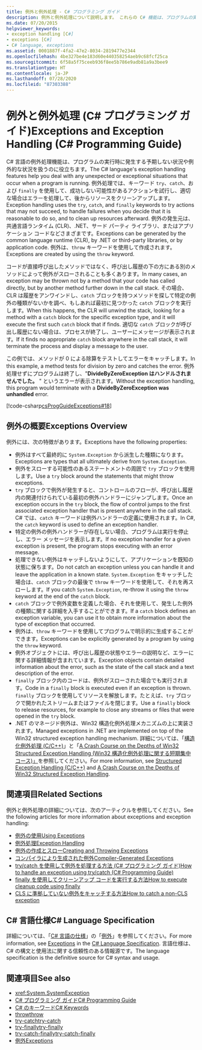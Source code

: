 ```yaml
---
title: 例外と例外処理 - C# プログラミング ガイド
description: 例外と例外処理について説明します。 これらの C# 機能は、プログラムの実行中に発生する予期しない状況や例外的な状況に対処するのに役立ちます。
ms.date: 07/20/2015
helpviewer_keywords:
- exception handling [C#]
- exceptions [C#]
- C# language, exceptions
ms.assetid: 0001887f-4fa2-47e2-8034-2819477e2344
ms.openlocfilehash: 4be327be4e183d60e440358254aeb9c68fcf25ca
ms.sourcegitcommit: 6f58a5f75ceeb936f8ee5b786e9adb81a9a3bee9
ms.translationtype: HT
ms.contentlocale: ja-JP
ms.lasthandoff: 07/28/2020
ms.locfileid: "87303388"
---
```

# <a name="exceptions-and-exception-handling-c-programming-guide"></a><span data-ttu-id="e152a-104">例外と例外処理 (C# プログラミング ガイド)</span><span class="sxs-lookup"><span data-stu-id="e152a-104">Exceptions and Exception Handling (C# Programming Guide)</span></span>

<span data-ttu-id="e152a-105">C# 言語の例外処理機能は、プログラムの実行時に発生する予期しない状況や例外的な状況を扱うのに役立ちます。</span><span class="sxs-lookup"><span data-stu-id="e152a-105">The C# language's exception handling features help you deal with any unexpected or exceptional situations that occur when a program is running.</span></span> <span data-ttu-id="e152a-106">例外処理では、キーワード `try`、`catch`、および `finally` を使用して、成功しない可能性があるアクションを試行し、適切な場合はエラーを処理して、後からリソースをクリーンアップします。</span><span class="sxs-lookup"><span data-stu-id="e152a-106">Exception handling uses the `try`, `catch`, and `finally` keywords to try actions that may not succeed, to handle failures when you decide that it is reasonable to do so, and to clean up resources afterward.</span></span> <span data-ttu-id="e152a-107">例外の発生元は、共通言語ランタイム (CLR)、.NET、サード パーティ ライブラリ、またはアプリケーション コードなどさまざまです。</span><span class="sxs-lookup"><span data-stu-id="e152a-107">Exceptions can be generated by the common language runtime (CLR), by .NET or third-party libraries, or by application code.</span></span> <span data-ttu-id="e152a-108">例外は、`throw` キーワードを使用して作成されます。</span><span class="sxs-lookup"><span data-stu-id="e152a-108">Exceptions are created by using the `throw` keyword.</span></span>

<span data-ttu-id="e152a-109">コードが直接呼び出したメソッドではなく、呼び出し履歴の下の方にある別のメソッドによって例外がスローされることも多くあります。</span><span class="sxs-lookup"><span data-stu-id="e152a-109">In many cases, an exception may be thrown not by a method that your code has called directly, but by another method further down in the call stack.</span></span> <span data-ttu-id="e152a-110">その場合、CLR は履歴をアンワインドし、`catch` ブロックを持つメソッドを探して特定の例外の種類がないかを調べ、もしあれば最初に見つかった `catch` ブロックを実行します。</span><span class="sxs-lookup"><span data-stu-id="e152a-110">When this happens, the CLR will unwind the stack, looking for a method with a `catch` block for the specific exception type, and it will execute the first such `catch` block that if finds.</span></span> <span data-ttu-id="e152a-111">適切な `catch` ブロックが呼び出し履歴にない場合は、プロセスが終了し、ユーザーにメッセージが表示されます。</span><span class="sxs-lookup"><span data-stu-id="e152a-111">If it finds no appropriate `catch` block anywhere in the call stack, it will terminate the process and display a message to the user.</span></span>

<span data-ttu-id="e152a-112">この例では、メソッドが 0 による除算をテストしてエラーをキャッチします。</span><span class="sxs-lookup"><span data-stu-id="e152a-112">In this example, a method tests for division by zero and catches the error.</span></span> <span data-ttu-id="e152a-113">例外処理せずにプログラムは終了し、"**DivideByZeroException はハンドルされませんでした。** " というエラーが表示されます。</span><span class="sxs-lookup"><span data-stu-id="e152a-113">Without the exception handling, this program would terminate with a **DivideByZeroException was unhandled** error.</span></span>

[!code-csharp[csProgGuideExceptions#18](~/samples/snippets/csharp/VS_Snippets_VBCSharp/csProgGuideExceptions/CS/Exceptions.cs#18)]

## <a name="exceptions-overview"></a><span data-ttu-id="e152a-114">例外の概要</span><span class="sxs-lookup"><span data-stu-id="e152a-114">Exceptions Overview</span></span>

<span data-ttu-id="e152a-115">例外には、次の特徴があります。</span><span class="sxs-lookup"><span data-stu-id="e152a-115">Exceptions have the following properties:</span></span>

- <span data-ttu-id="e152a-116">例外はすべて最終的に `System.Exception` から派生した種類になります。</span><span class="sxs-lookup"><span data-stu-id="e152a-116">Exceptions are types that all ultimately derive from `System.Exception`.</span></span>
- <span data-ttu-id="e152a-117">例外をスローする可能性のあるステートメントの周囲で `try` ブロックを使用します。</span><span class="sxs-lookup"><span data-stu-id="e152a-117">Use a `try` block around the statements that might throw exceptions.</span></span>
- <span data-ttu-id="e152a-118">`try` ブロックで例外が発生すると、コントロールのフローが、呼び出し履歴内の関連付けられている最初の例外ハンドラーにジャンプします。</span><span class="sxs-lookup"><span data-stu-id="e152a-118">Once an exception occurs in the `try` block, the flow of control jumps to the first associated exception handler that is present anywhere in the call stack.</span></span> <span data-ttu-id="e152a-119">C# では、`catch` キーワードは例外ハンドラーの定義に使用されます。</span><span class="sxs-lookup"><span data-stu-id="e152a-119">In C#, the `catch` keyword is used to define an exception handler.</span></span>
- <span data-ttu-id="e152a-120">特定の例外の例外ハンドラーが存在しない場合、プログラムは実行を停止し、エラー メッセージを表示します。</span><span class="sxs-lookup"><span data-stu-id="e152a-120">If no exception handler for a given exception is present, the program stops executing with an error message.</span></span>
- <span data-ttu-id="e152a-121">処理できない例外はキャッチしないようにして、アプリケーションを既知の状態に保ちます。</span><span class="sxs-lookup"><span data-stu-id="e152a-121">Do not catch an exception unless you can handle it and leave the application in a known state.</span></span> <span data-ttu-id="e152a-122">`System.Exception` をキャッチした場合は、`catch` ブロックの最後で `throw` キーワードを使用して、それを再スローします。</span><span class="sxs-lookup"><span data-stu-id="e152a-122">If you catch `System.Exception`, re-throw it using the `throw` keyword at the end of the `catch` block.</span></span>
- <span data-ttu-id="e152a-123">`catch` ブロックで例外変数を定義した場合、それを使用して、発生した例外の種類に関する詳細を入手することができます。</span><span class="sxs-lookup"><span data-stu-id="e152a-123">If a `catch` block defines an exception variable, you can use it to obtain more information about the type of exception that occurred.</span></span>
- <span data-ttu-id="e152a-124">例外は、`throw` キーワードを使用してプログラムで明示的に生成することができます。</span><span class="sxs-lookup"><span data-stu-id="e152a-124">Exceptions can be explicitly generated by a program by using the `throw` keyword.</span></span>
- <span data-ttu-id="e152a-125">例外オブジェクトには、呼び出し履歴の状態やエラーの説明など、エラーに関する詳細情報が含まれています。</span><span class="sxs-lookup"><span data-stu-id="e152a-125">Exception objects contain detailed information about the error, such as the state of the call stack and a text description of the error.</span></span>
- <span data-ttu-id="e152a-126">`finally` ブロック内のコードは、例外がスローされた場合でも実行されます。</span><span class="sxs-lookup"><span data-stu-id="e152a-126">Code in a `finally` block is executed even if an exception is thrown.</span></span> <span data-ttu-id="e152a-127">`finally` ブロックを使用してリソースを解放します。たとえば、`try` ブロックで開かれたストリームまたはファイルを閉じます。</span><span class="sxs-lookup"><span data-stu-id="e152a-127">Use a `finally` block to release resources, for example to close any streams or files that were opened in the `try` block.</span></span>
- <span data-ttu-id="e152a-128">.NET のマネージド例外は、Win32 構造化例外処理メカニズムの上に実装されます。</span><span class="sxs-lookup"><span data-stu-id="e152a-128">Managed exceptions in .NET are implemented on top of the Win32 structured exception handling mechanism.</span></span> <span data-ttu-id="e152a-129">詳細については、「[構造化例外処理 (C/C++)](/cpp/cpp/structured-exception-handling-c-cpp)」と「[A Crash Course on the Depths of Win32 Structured Exception Handling (Win32 構造化例外処理に関する短期集中コース)」](http://bytepointer.com/resources/pietrek_crash_course_depths_of_win32_seh.htm)を参照してください。</span><span class="sxs-lookup"><span data-stu-id="e152a-129">For more information, see [Structured Exception Handling (C/C++)](/cpp/cpp/structured-exception-handling-c-cpp) and [A Crash Course on the Depths of Win32 Structured Exception Handling](http://bytepointer.com/resources/pietrek_crash_course_depths_of_win32_seh.htm).</span></span>

## <a name="related-sections"></a><span data-ttu-id="e152a-130">関連項目</span><span class="sxs-lookup"><span data-stu-id="e152a-130">Related Sections</span></span>

<span data-ttu-id="e152a-131">例外と例外処理の詳細については、次のアーティクルを参照してください。</span><span class="sxs-lookup"><span data-stu-id="e152a-131">See the following articles for more information about exceptions and exception handling:</span></span>

- [<span data-ttu-id="e152a-132">例外の使用</span><span class="sxs-lookup"><span data-stu-id="e152a-132">Using Exceptions</span></span>](using-exceptions.md)
- [<span data-ttu-id="e152a-133">例外処理</span><span class="sxs-lookup"><span data-stu-id="e152a-133">Exception Handling</span></span>](exception-handling.md)
- [<span data-ttu-id="e152a-134">例外の作成とスロー</span><span class="sxs-lookup"><span data-stu-id="e152a-134">Creating and Throwing Exceptions</span></span>](creating-and-throwing-exceptions.md)
- [<span data-ttu-id="e152a-135">コンパイラにより生成された例外</span><span class="sxs-lookup"><span data-stu-id="e152a-135">Compiler-Generated Exceptions</span></span>](compiler-generated-exceptions.md)
- [<span data-ttu-id="e152a-136">try/catch を使用して例外を処理する方法 (C# プログラミング ガイド)</span><span class="sxs-lookup"><span data-stu-id="e152a-136">How to handle an exception using try/catch (C# Programming Guide)</span></span>](how-to-handle-an-exception-using-try-catch.md)
- [<span data-ttu-id="e152a-137">finally を使用してクリーンアップ コードを実行する方法</span><span class="sxs-lookup"><span data-stu-id="e152a-137">How to execute cleanup code using finally</span></span>](how-to-execute-cleanup-code-using-finally.md)
- [<span data-ttu-id="e152a-138">CLS に準拠していない例外をキャッチする方法</span><span class="sxs-lookup"><span data-stu-id="e152a-138">How to catch a non-CLS exception</span></span>](how-to-catch-a-non-cls-exception.md)

## <a name="c-language-specification"></a><span data-ttu-id="e152a-139">C# 言語仕様</span><span class="sxs-lookup"><span data-stu-id="e152a-139">C# Language Specification</span></span>

<span data-ttu-id="e152a-140">詳細については、「[C# 言語の仕様](/dotnet/csharp/language-reference/language-specification/introduction)」の「[例外](~/_csharplang/spec/exceptions.md)」を参照してください。</span><span class="sxs-lookup"><span data-stu-id="e152a-140">For more information, see [Exceptions](~/_csharplang/spec/exceptions.md) in the [C# Language Specification](/dotnet/csharp/language-reference/language-specification/introduction).</span></span> <span data-ttu-id="e152a-141">言語仕様は、C# の構文と使用法に関する信頼性のある情報源です。</span><span class="sxs-lookup"><span data-stu-id="e152a-141">The language specification is the definitive source for C# syntax and usage.</span></span>

## <a name="see-also"></a><span data-ttu-id="e152a-142">関連項目</span><span class="sxs-lookup"><span data-stu-id="e152a-142">See also</span></span>

- <xref:System.SystemException>
- [<span data-ttu-id="e152a-143">C# プログラミング ガイド</span><span class="sxs-lookup"><span data-stu-id="e152a-143">C# Programming Guide</span></span>](../index.md)
- [<span data-ttu-id="e152a-144">C# のキーワード</span><span class="sxs-lookup"><span data-stu-id="e152a-144">C# Keywords</span></span>](../../language-reference/keywords/index.md)
- [<span data-ttu-id="e152a-145">throw</span><span class="sxs-lookup"><span data-stu-id="e152a-145">throw</span></span>](../../language-reference/keywords/throw.md)
- [<span data-ttu-id="e152a-146">try-catch</span><span class="sxs-lookup"><span data-stu-id="e152a-146">try-catch</span></span>](../../language-reference/keywords/try-catch.md)
- [<span data-ttu-id="e152a-147">try-finally</span><span class="sxs-lookup"><span data-stu-id="e152a-147">try-finally</span></span>](../../language-reference/keywords/try-finally.md)
- [<span data-ttu-id="e152a-148">try-catch-finally</span><span class="sxs-lookup"><span data-stu-id="e152a-148">try-catch-finally</span></span>](../../language-reference/keywords/try-catch-finally.md)
- [<span data-ttu-id="e152a-149">例外</span><span class="sxs-lookup"><span data-stu-id="e152a-149">Exceptions</span></span>](../../../standard/exceptions/index.md)
